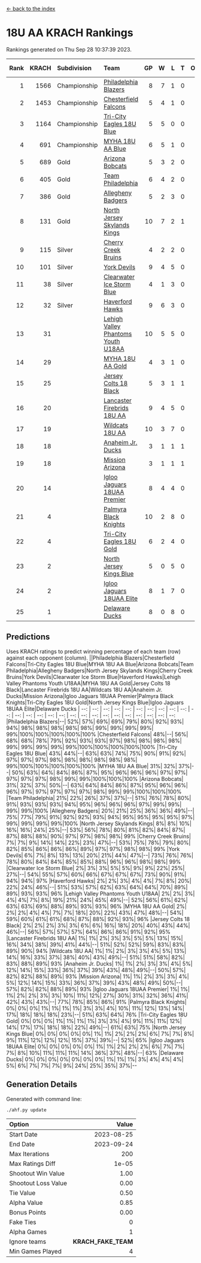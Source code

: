 [<- back to the index](readme.md)
# 18U AA KRACH Rankings
Rankings generated on Thu Sep 28 10:37:39 2023.

Rank|KRACH|Subdivision|Team|GP|W|L|T|OTW|OTL|SoS|Exp Wins|Win Diff
---:|---:|:---|:---|---:|---:|---:|---:|---:|---:|---:|---:|---:
1|1566|Championship|[Philadelphia Blazers](https://gamesheetstats.com/seasons/3659/teams/140765/schedule)|8|7|1|0|0|1|312|7.8|-0.0
2|1453|Championship|[Chesterfield Falcons](https://gamesheetstats.com/seasons/3659/teams/143454/schedule)|5|4|1|0|1|0|467|4.8|-0.0
3|1164|Championship|[Tri-City Eagles 18U Blue](https://gamesheetstats.com/seasons/3659/teams/140769/schedule)|5|5|0|0|1|0|31|5.9|0.0
4|691|Championship|[MYHA 18U AA Blue](https://gamesheetstats.com/seasons/3659/teams/140759/schedule)|6|5|1|0|0|0|161|5.8|-0.0
5|689|Gold|[Arizona Bobcats](https://gamesheetstats.com/seasons/3659/teams/143450/schedule)|5|3|2|0|0|0|641|3.8|-0.0
6|405|Gold|[Team Philadelphia](https://gamesheetstats.com/seasons/3659/teams/140768/schedule)|6|4|2|0|0|0|411|4.8|-0.0
7|386|Gold|[Allegheny Badgers](https://gamesheetstats.com/seasons/3659/teams/143448/schedule)|5|2|3|0|0|0|876|2.8|-0.0
8|131|Gold|[North Jersey Skylands Kings](https://gamesheetstats.com/seasons/3659/teams/140763/schedule)|10|7|2|1|1|0|226|8.4|0.0
9|115|Silver|[Cherry Creek Bruins](https://gamesheetstats.com/seasons/3659/teams/143451/schedule)|4|2|2|0|0|0|382|2.9|0.0
10|101|Silver|[York Devils](https://gamesheetstats.com/seasons/3659/teams/140772/schedule)|9|4|5|0|1|0|488|4.8|-0.0
11|38|Silver|[Clearwater Ice Storm Blue](https://gamesheetstats.com/seasons/3659/teams/143452/schedule)|4|1|3|0|1|1|399|1.8|-0.0
12|32|Silver|[Haverford Hawks](https://gamesheetstats.com/seasons/3659/teams/140752/schedule)|9|6|3|0|1|2|128|6.9|0.0
13|31||[Lehigh Valley Phantoms Youth U18AA](https://gamesheetstats.com/seasons/3659/teams/140758/schedule)|10|5|5|0|0|1|95|5.9|0.0
14|29||[MYHA 18U AA Gold](https://gamesheetstats.com/seasons/3659/teams/140760/schedule)|4|3|1|0|1|1|12|3.9|0.0
15|25||[Jersey Colts 18 Black](https://gamesheetstats.com/seasons/3659/teams/140756/schedule)|5|3|1|1|0|0|27|4.4|0.0
16|20||[Lancaster Firebrids 18U AA](https://gamesheetstats.com/seasons/3659/teams/140757/schedule)|9|4|5|0|1|1|296|4.9|0.0
17|19||[Wildcats 18U AA](https://gamesheetstats.com/seasons/3659/teams/140771/schedule)|10|3|7|0|0|0|198|3.9|0.0
18|18||[Anaheim Jr. Ducks](https://gamesheetstats.com/seasons/3659/teams/143456/schedule)|3|1|1|1|0|0|15|2.4|0.0
19|18||[Mission Arizona](https://gamesheetstats.com/seasons/3659/teams/143449/schedule)|3|1|1|1|0|0|15|2.4|0.0
20|14||[Igloo Jaguars 18UAA Premier](https://gamesheetstats.com/seasons/3659/teams/140755/schedule)|8|4|4|0|0|0|215|4.9|0.0
21|4||[Palmyra Black Knights](https://gamesheetstats.com/seasons/3659/teams/140764/schedule)|10|2|8|0|1|0|209|2.9|0.0
22|4||[Tri-City Eagles 18U Gold](https://gamesheetstats.com/seasons/3659/teams/140770/schedule)|6|2|4|0|0|1|13|2.9|0.0
23|2||[North Jersey Kings Blue](https://gamesheetstats.com/seasons/3659/teams/140762/schedule)|5|0|5|0|0|0|163|0.9|0.0
24|2||[Igloo Jaguars 18UAA Elite](https://gamesheetstats.com/seasons/3659/teams/140753/schedule)|8|1|7|0|0|0|58|1.9|0.0
25|1||[Delaware Ducks](https://gamesheetstats.com/seasons/3659/teams/140751/schedule)|8|0|8|0|0|0|157|0.9|0.0

## Predictions
Uses KRACH ratings to predict winning percentage of each team (row) against each opponent (column).
||Philadelphia Blazers|Chesterfield Falcons|Tri-City Eagles 18U Blue|MYHA 18U AA Blue|Arizona Bobcats|Team Philadelphia|Allegheny Badgers|North Jersey Skylands Kings|Cherry Creek Bruins|York Devils|Clearwater Ice Storm Blue|Haverford Hawks|Lehigh Valley Phantoms Youth U18AA|MYHA 18U AA Gold|Jersey Colts 18 Black|Lancaster Firebrids 18U AA|Wildcats 18U AA|Anaheim Jr. Ducks|Mission Arizona|Igloo Jaguars 18UAA Premier|Palmyra Black Knights|Tri-City Eagles 18U Gold|North Jersey Kings Blue|Igloo Jaguars 18UAA Elite|Delaware Ducks
| --: | --: | --: | --: | --: | --: | --: | --: | --: | --: | --: | --: | --: | --: | --: | --: | --: | --: | --: | --: | --: | --: | --: | --: | --: | --: 
|Philadelphia Blazers|--| 52%| 57%| 69%| 69%| 79%| 80%| 92%| 93%| 94%| 98%| 98%| 98%| 98%| 98%| 99%| 99%| 99%| 99%| 99%|100%|100%|100%|100%|100%
|Chesterfield Falcons| 48%|--| 56%| 68%| 68%| 78%| 79%| 92%| 93%| 93%| 97%| 98%| 98%| 98%| 98%| 99%| 99%| 99%| 99%| 99%|100%|100%|100%|100%|100%
|Tri-City Eagles 18U Blue| 43%| 44%|--| 63%| 63%| 74%| 75%| 90%| 91%| 92%| 97%| 97%| 97%| 98%| 98%| 98%| 98%| 98%| 98%| 99%|100%|100%|100%|100%|100%
|MYHA 18U AA Blue| 31%| 32%| 37%|--| 50%| 63%| 64%| 84%| 86%| 87%| 95%| 96%| 96%| 96%| 97%| 97%| 97%| 97%| 97%| 98%| 99%| 99%|100%|100%|100%
|Arizona Bobcats| 31%| 32%| 37%| 50%|--| 63%| 64%| 84%| 86%| 87%| 95%| 96%| 96%| 96%| 97%| 97%| 97%| 97%| 97%| 98%| 99%| 99%|100%|100%|100%
|Team Philadelphia| 21%| 22%| 26%| 37%| 37%|--| 51%| 76%| 78%| 80%| 91%| 93%| 93%| 93%| 94%| 95%| 96%| 96%| 96%| 97%| 99%| 99%| 99%| 99%|100%
|Allegheny Badgers| 20%| 21%| 25%| 36%| 36%| 49%|--| 75%| 77%| 79%| 91%| 92%| 92%| 93%| 94%| 95%| 95%| 95%| 95%| 97%| 99%| 99%| 99%| 99%|100%
|North Jersey Skylands Kings|  8%|  8%| 10%| 16%| 16%| 24%| 25%|--| 53%| 56%| 78%| 80%| 81%| 82%| 84%| 87%| 87%| 88%| 88%| 90%| 97%| 97%| 98%| 98%| 99%
|Cherry Creek Bruins|  7%|  7%|  9%| 14%| 14%| 22%| 23%| 47%|--| 53%| 75%| 78%| 79%| 80%| 82%| 85%| 86%| 86%| 86%| 89%| 97%| 97%| 98%| 98%| 99%
|York Devils|  6%|  7%|  8%| 13%| 13%| 20%| 21%| 44%| 47%|--| 73%| 76%| 76%| 78%| 80%| 84%| 84%| 85%| 85%| 88%| 96%| 96%| 98%| 98%| 99%
|Clearwater Ice Storm Blue|  2%|  3%|  3%|  5%|  5%|  9%|  9%| 22%| 25%| 27%|--| 54%| 55%| 57%| 60%| 66%| 67%| 67%| 67%| 73%| 90%| 91%| 94%| 94%| 97%
|Haverford Hawks|  2%|  2%|  3%|  4%|  4%|  7%|  8%| 20%| 22%| 24%| 46%|--| 51%| 53%| 57%| 62%| 63%| 64%| 64%| 70%| 89%| 89%| 93%| 93%| 96%
|Lehigh Valley Phantoms Youth U18AA|  2%|  2%|  3%|  4%|  4%|  7%|  8%| 19%| 21%| 24%| 45%| 49%|--| 52%| 56%| 61%| 62%| 63%| 63%| 69%| 88%| 89%| 93%| 93%| 96%
|MYHA 18U AA Gold|  2%|  2%|  2%|  4%|  4%|  7%|  7%| 18%| 20%| 22%| 43%| 47%| 48%|--| 54%| 59%| 60%| 61%| 61%| 68%| 87%| 88%| 92%| 93%| 96%
|Jersey Colts 18 Black|  2%|  2%|  2%|  3%|  3%|  6%|  6%| 16%| 18%| 20%| 40%| 43%| 44%| 46%|--| 56%| 57%| 57%| 57%| 64%| 86%| 86%| 91%| 92%| 95%
|Lancaster Firebrids 18U AA|  1%|  1%|  2%|  3%|  3%|  5%|  5%| 13%| 15%| 16%| 34%| 38%| 39%| 41%| 44%|--| 51%| 52%| 52%| 59%| 83%| 83%| 89%| 90%| 94%
|Wildcats 18U AA|  1%|  1%|  2%|  3%|  3%|  4%|  5%| 13%| 14%| 16%| 33%| 37%| 38%| 40%| 43%| 49%|--| 51%| 51%| 58%| 82%| 83%| 88%| 89%| 93%
|Anaheim Jr. Ducks|  1%|  1%|  2%|  3%|  3%|  4%|  5%| 12%| 14%| 15%| 33%| 36%| 37%| 39%| 43%| 48%| 49%|--| 50%| 57%| 82%| 82%| 88%| 89%| 93%
|Mission Arizona|  1%|  1%|  2%|  3%|  3%|  4%|  5%| 12%| 14%| 15%| 33%| 36%| 37%| 39%| 43%| 48%| 49%| 50%|--| 57%| 82%| 82%| 88%| 89%| 93%
|Igloo Jaguars 18UAA Premier|  1%|  1%|  1%|  2%|  2%|  3%|  3%| 10%| 11%| 12%| 27%| 30%| 31%| 32%| 36%| 41%| 42%| 43%| 43%|--| 77%| 78%| 85%| 86%| 91%
|Palmyra Black Knights|  0%|  0%|  0%|  1%|  1%|  1%|  1%|  3%|  3%|  4%| 10%| 11%| 12%| 13%| 14%| 17%| 18%| 18%| 18%| 23%|--| 51%| 63%| 64%| 76%
|Tri-City Eagles 18U Gold|  0%|  0%|  0%|  1%|  1%|  1%|  1%|  3%|  3%|  4%|  9%| 11%| 11%| 12%| 14%| 17%| 17%| 18%| 18%| 22%| 49%|--| 61%| 63%| 75%
|North Jersey Kings Blue|  0%|  0%|  0%|  0%|  0%|  1%|  1%|  2%|  2%|  2%|  6%|  7%|  7%|  8%|  9%| 11%| 12%| 12%| 12%| 15%| 37%| 39%|--| 52%| 65%
|Igloo Jaguars 18UAA Elite|  0%|  0%|  0%|  0%|  0%|  1%|  1%|  2%|  2%|  2%|  6%|  7%|  7%|  7%|  8%| 10%| 11%| 11%| 11%| 14%| 36%| 37%| 48%|--| 63%
|Delaware Ducks|  0%|  0%|  0%|  0%|  0%|  0%|  0%|  1%|  1%|  1%|  3%|  4%|  4%|  4%|  5%|  6%|  7%|  7%|  7%|  9%| 24%| 25%| 35%| 37%|--

## Generation Details

Generated with command line:
```
./ahf.py update
```

| Option | Value |
| :----- | ----: |
| Start Date | 2023-08-25 |
| End Date | 2023-09-24 |
| Max Iterations | 200 |
| Max Ratings Diff | 1e-05 |
| Shootout Win Value | 1.00 |
| Shootout Loss Value | 0.00 |
| Tie Value | 0.50 |
| Alpha Value | 0.85 |
| Bonus Points | 0.00 |
| Fake Ties | 0 |
| Alpha Games | 1 |
| Ignore teams | __KRACH_FAKE_TEAM__ |
| Min Games Played | 4 |

